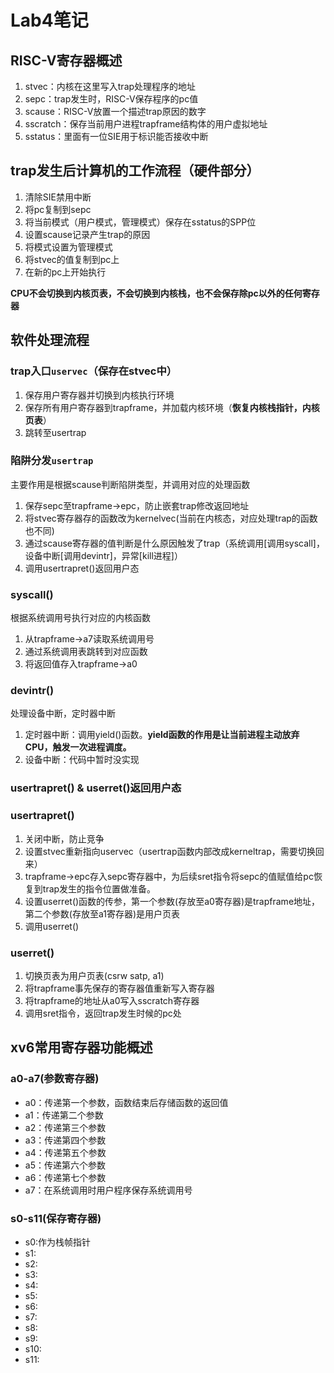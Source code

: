 # Lab4笔记
## RISC-V寄存器概述
1. stvec：内核在这里写入trap处理程序的地址
2. sepc：trap发生时，RISC-V保存程序的pc值
3. scause：RISC-V放置一个描述trap原因的数字
4. sscratch：保存当前用户进程trapframe结构体的用户虚拟地址
5. sstatus：里面有一位SIE用于标识能否接收中断

## trap发生后计算机的工作流程（硬件部分）
1. 清除SIE禁用中断
2. 将pc复制到sepc
3. 将当前模式（用户模式，管理模式）保存在sstatus的SPP位
4. 设置scause记录产生trap的原因
5. 将模式设置为管理模式
6. 将stvec的值复制到pc上
7. 在新的pc上开始执行

**CPU不会切换到内核页表，不会切换到内核栈，也不会保存除pc以外的任何寄存器**

## 软件处理流程
### **trap入口`uservec`（保存在stvec中）**
1. 保存用户寄存器并切换到内核执行环境
2. 保存所有用户寄存器到trapframe，并加载内核环境（**恢复内核栈指针，内核页表**）
3. 跳转至usertrap
### **陷阱分发`usertrap`**
主要作用是根据scause判断陷阱类型，并调用对应的处理函数

1. 保存sepc至trapframe->epc，防止嵌套trap修改返回地址
2. 将stvec寄存器存的函数改为kernelvec(当前在内核态，对应处理trap的函数也不同)
3. 通过scause寄存器的值判断是什么原因触发了trap（系统调用[调用syscall]，设备中断[调用devintr]，异常[kill进程]）
4. 调用usertrapret()返回用户态

### syscall()
根据系统调用号执行对应的内核函数
1. 从trapframe->a7读取系统调用号
2. 通过系统调用表跳转到对应函数
3. 将返回值存入trapframe->a0

### devintr()
处理设备中断，定时器中断
1. 定时器中断：调用yield()函数。**yield函数的作用是让当前进程主动放弃CPU，触发一次进程调度。**
2. 设备中断：代码中暂时没实现

### **usertrapret() & userret()返回用户态**
### usertrapret()
1. 关闭中断，防止竞争
2. 设置stvec重新指向uservec（usertrap函数内部改成kerneltrap，需要切换回来）
3. trapframe->epc存入sepc寄存器中，为后续sret指令将sepc的值赋值给pc恢复到trap发生的指令位置做准备。
4. 设置userret()函数的传参，第一个参数(存放至a0寄存器)是trapframe地址，第二个参数(存放至a1寄存器)是用户页表
5. 调用userret()

### userret()
1. 切换页表为用户页表(csrw satp, a1)
2. 将trapframe事先保存的寄存器值重新写入寄存器
3. 将trapframe的地址从a0写入sscratch寄存器
4. 调用sret指令，返回trap发生时候的pc处

## xv6常用寄存器功能概述
### **a0-a7(参数寄存器)**
- a0：传递第一个参数，函数结束后存储函数的返回值
- a1：传递第二个参数
- a2：传递第三个参数
- a3：传递第四个参数
- a4：传递第五个参数
- a5：传递第六个参数
- a6：传递第七个参数
- a7：在系统调用时用户程序保存系统调用号
### **s0-s11(保存寄存器)**
- s0:作为栈帧指针
- s1:
- s2:
- s3:
- s4:
- s5:
- s6:
- s7:
- s8:
- s9:
- s10:
- s11: